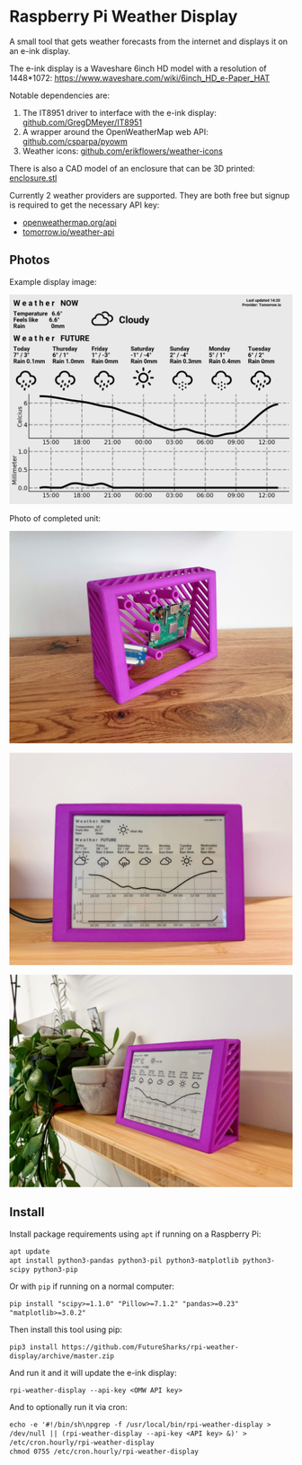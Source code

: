 # Raspberry Pi Weather Display

A small tool that gets weather forecasts from the internet and displays it on an e-ink display.

The e-ink display is a Waveshare 6inch HD model with a resolution of 1448*1072: https://www.waveshare.com/wiki/6inch_HD_e-Paper_HAT

Notable dependencies are:

1. The IT8951 driver to interface with the e-ink display: [github.com/GregDMeyer/IT8951](https://github.com/GregDMeyer/IT8951)
2. A wrapper around the OpenWeatherMap web API: [github.com/csparpa/pyowm](https://github.com/csparpa/pyowm)
3. Weather icons: [github.com/erikflowers/weather-icons](https://github.com/erikflowers/weather-icons)

There is also a CAD model of an enclosure that can be 3D printed: [enclosure.stl](enclosure.stl)

Currently 2 weather providers are supported. They are both free but signup is required to get the necessary API key:

- [openweathermap.org/api](https://openweathermap.org/api)
- [tomorrow.io/weather-api](https://www.tomorrow.io/weather-api/)

## Photos

Example display image:

<img src="https://raw.githubusercontent.com/FutureSharks/rpi-weather-display/master/img/display-example.png" width="800">

Photo of completed unit:

![complete](img/completed-1.jpg)

![complete](img/completed-2.jpg)

![complete](img/completed-3.jpg)

## Install

Install package requirements using `apt` if running on a Raspberry Pi:

```console
apt update
apt install python3-pandas python3-pil python3-matplotlib python3-scipy python3-pip
```

Or with `pip` if running on a normal computer:

```
pip install "scipy>=1.1.0" "Pillow>=7.1.2" "pandas>=0.23" "matplotlib>=3.0.2"
```

Then install this tool using pip:

```console
pip3 install https://github.com/FutureSharks/rpi-weather-display/archive/master.zip
```

And run it and it will update the e-ink display:

```console
rpi-weather-display --api-key <OMW API key>
```

And to optionally run it via cron:

```console
echo -e '#!/bin/sh\npgrep -f /usr/local/bin/rpi-weather-display > /dev/null || (rpi-weather-display --api-key <API key> &)' > /etc/cron.hourly/rpi-weather-display
chmod 0755 /etc/cron.hourly/rpi-weather-display
```
